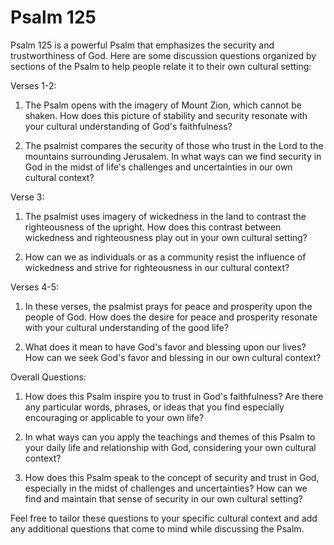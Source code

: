 # Psalm 125

Psalm 125 is a powerful Psalm that emphasizes the security and trustworthiness of God. Here are some discussion questions organized by sections of the Psalm to help people relate it to their own cultural setting:

Verses 1-2:

1. The Psalm opens with the imagery of Mount Zion, which cannot be shaken. How does this picture of stability and security resonate with your cultural understanding of God's faithfulness?

2. The psalmist compares the security of those who trust in the Lord to the mountains surrounding Jerusalem. In what ways can we find security in God in the midst of life's challenges and uncertainties in our own cultural context?

Verse 3:

1. The psalmist uses imagery of wickedness in the land to contrast the righteousness of the upright. How does this contrast between wickedness and righteousness play out in your own cultural setting?

2. How can we as individuals or as a community resist the influence of wickedness and strive for righteousness in our cultural context?

Verses 4-5:

1. In these verses, the psalmist prays for peace and prosperity upon the people of God. How does the desire for peace and prosperity resonate with your cultural understanding of the good life?

2. What does it mean to have God's favor and blessing upon our lives? How can we seek God's favor and blessing in our own cultural context?

Overall Questions:

1. How does this Psalm inspire you to trust in God's faithfulness? Are there any particular words, phrases, or ideas that you find especially encouraging or applicable to your own life?

2. In what ways can you apply the teachings and themes of this Psalm to your daily life and relationship with God, considering your own cultural context?

3. How does this Psalm speak to the concept of security and trust in God, especially in the midst of challenges and uncertainties? How can we find and maintain that sense of security in our own cultural setting?

Feel free to tailor these questions to your specific cultural context and add any additional questions that come to mind while discussing the Psalm.